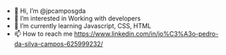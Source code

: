 - 👋 Hi, I’m @jpcamposgda
- 👀 I’m interested in Working with developers
- 🌱 I’m currently learning Javascript, CSS, HTML
- 📫 How to reach me https://www.linkedin.com/in/jo%C3%A3o-pedro-da-silva-campos-625999232/


<!---
jpcamposgda/jpcamposgda is a ✨ special ✨ repository because its `README.md` (this file) appears on your GitHub profile.
You can click the Preview link to take a look at your changes.
--->
